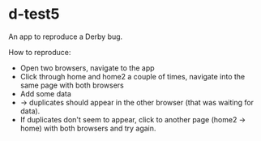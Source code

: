 d-test5
=======

An app to reproduce a Derby bug.

How to reproduce:

- Open two browsers, navigate to the app
- Click through home and home2 a couple of times, navigate into the same page with both browsers
- Add some data
- -> duplicates should appear in the other browser (that was waiting for data).
- If duplicates don't seem to appear, click to another page (home2 -> home) with both browsers and try again.
